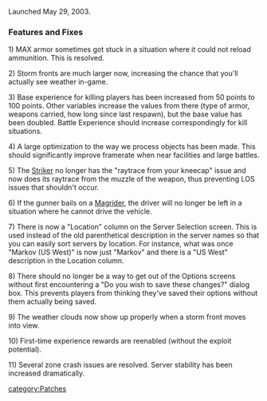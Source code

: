Launched May 29, 2003.

### Features and Fixes

1\) MAX armor sometimes got stuck in a situation where it could not
reload ammunition. This is resolved.

2\) Storm fronts are much larger now, increasing the chance that you'll
actually see weather in-game.

3\) Base experience for killing players has been increased from 50
points to 100 points. Other variables increase the values from there
(type of armor, weapons carried, how long since last respawn), but the
base value has been doubled. Battle Experience should increase
correspondingly for kill situations.

4\) A large optimization to the way we process objects has been made.
This should significantly improve framerate when near facilities and
large battles.

5\) The [Striker](../Striker.md) no longer has the "raytrace from
your kneecap" issue and now does its raytrace from the muzzle of the
weapon, thus preventing LOS issues that shouldn't occur.

6\) If the gunner bails on a [Magrider](../Magrider.md), the driver
will no longer be left in a situation where he cannot drive the vehicle.

7\) There is now a "Location" column on the Server Selection screen.
This is used instead of the old parenthetical description in the server
names so that you can easily sort servers by location. For instance,
what was once "Markov (US West)" is now just "Markov" and there is a "US
West" description in the Location column.

8\) There should no longer be a way to get out of the Options screens
without first encountering a "Do you wish to save these changes?" dialog
box. This prevents players from thinking they've saved their options
without them actually being saved.

9\) The weather clouds now show up properly when a storm front moves
into view.

10\) First-time experience rewards are reenabled (without the exploit
potential).

11\) Several zone crash issues are resolved. Server stability has been
increased dramatically.

[category:Patches](category:Patches.md)
